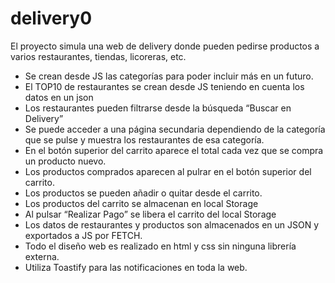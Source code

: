 # delivery0

El proyecto simula una web de delivery donde pueden pedirse productos a varios restaurantes, tiendas, licoreras, etc.

- Se crean desde JS las categorías para poder incluir más en un futuro.
- El TOP10 de restaurantes se crean desde JS teniendo en cuenta los datos en un json
- Los restaurantes pueden filtrarse desde la búsqueda “Buscar en Delivery”
- Se puede acceder a una página secundaria dependiendo de la categoría que se pulse y muestra los restaurantes de esa categoría.
- En el botón superior del carrito aparece el total cada vez que se compra un producto nuevo.
- Los productos comprados aparecen al pulrar en el botón superior del carrito.
- Los productos se pueden añadir o quitar desde el carrito.
- Los productos del carrito se almacenan en local Storage
- Al pulsar “Realizar Pago” se libera el carrito del local Storage
- Los datos de restaurantes y productos son almacenados en un JSON y exportados a JS por FETCH.
- Todo el diseño web es realizado en html y css sin ninguna librería externa.
- Utiliza Toastify para las notificaciones en toda la web.
